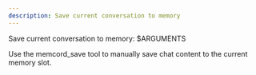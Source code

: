 ```yaml
---
description: Save current conversation to memory
---
```


Save current conversation to memory: $ARGUMENTS

Use the memcord_save tool to manually save chat content to the current memory slot.